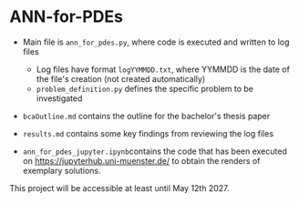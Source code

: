 # ANN-for-PDEs

- Main file is `ann_for_pdes.py`, where code is executed and written to log files
  - Log files have format `logYYMMDD.txt`, where YYMMDD is the date of the file's creation (not created automatically)
  - `problem_definition.py` defines the specific problem to be investigated
- `bcaOutline.md` contains the outline for the bachelor's thesis paper
- `results.md` contains some key findings from reviewing the log files

- `ann_for_pdes_jupyter.ipynb`contains the code that has been executed on https://jupyterhub.uni-muenster.de/ to obtain the renders of exemplary solutions. 

This project will be accessible at least until May 12th 2027.